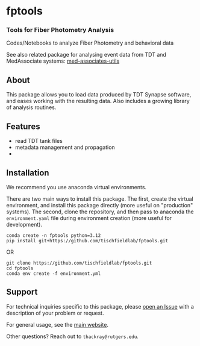 # fptools
### Tools for Fiber Photometry Analysis
Codes/Notebooks to analyze Fiber Photometry and behavioral data

See also related package for analysing event data from TDT and MedAssociate systems: [med-associates-utils](https://github.com/tischfieldlab/med-associates-utils)

## About
This package allows you to load data produced by TDT Synapse software, and eases working with the resulting data. Also includes a growing library of analysis routines.

## Features
- read TDT tank files
- metadata management and propagation
- 

## Installation
We recommend you use anaconda virtual environments.

There are two main ways to install this package. The first, create the virtual environment, and install this package directly (more useful on "production" systems). The second, clone the repository, and then pass to anaconda the `environment.yaml` file during environment creation (more useful for development).
```
conda create -n fptools python=3.12
pip install git+https://github.com/tischfieldlab/fptools.git
```
OR
```
git clone https://github.com/tischfieldlab/fptools.git
cd fptools
conda env create -f environment.yml
```

## Support
For technical inquiries specific to this package, please [open an Issue](https://github.com/tischfieldlab/fptools/issues)
with a description of your problem or request.

For general usage, see the [main website](https://github.com/tischfieldlab/fptools).

Other questions? Reach out to `thackray@rutgers.edu`.



